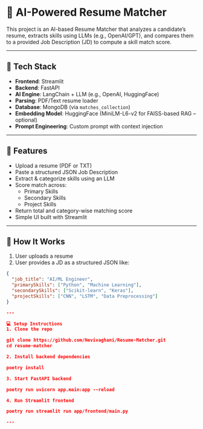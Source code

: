 # 🤖 AI-Powered Resume Matcher

This project is an AI-based Resume Matcher that analyzes a candidate’s resume, extracts skills using LLMs (e.g., OpenAI/GPT), and compares them to a provided Job Description (JD) to compute a skill match score.

---

## 🧰 Tech Stack

- **Frontend**: Streamlit
- **Backend**: FastAPI
- **AI Engine**: LangChain + LLM (e.g., OpenAI, HuggingFace)
- **Parsing**: PDF/Text resume loader
- **Database**: MongoDB (via `matches_collection`)
- **Embedding Model**: HuggingFace (MiniLM-L6-v2 for FAISS-based RAG – optional)
- **Prompt Engineering**: Custom prompt with context injection

---

## 🔧 Features

- Upload a resume (PDF or TXT)
- Paste a structured JSON Job Description
- Extract & categorize skills using an LLM
- Score match across:
  - Primary Skills
  - Secondary Skills
  - Project Skills
- Return total and category-wise matching score
- Simple UI built with Streamlit

---

## 🚀 How It Works

1. User uploads a resume
2. User provides a JD as a structured JSON like:

```json
{
  "job_title": "AI/ML Engineer",
  "primarySkills": ["Python", "Machine Learning"],
  "secondarySkills": ["Scikit-learn", "Keras"],
  "projectSkills": ["CNN", "LSTM", "Data Preprocessing"]
}

--- 

💻 Setup Instructions
1. Clone the repo

git clone https://github.com/Nevivaghani/Resume-Matcher.git
cd resume-matcher

2. Install backend dependencies

poetry install

3. Start FastAPI backend

poetry run uvicorn app.main:app --reload     

4. Run Streamlit frontend

poetry run streamlit run app/frontend/main.py

---
